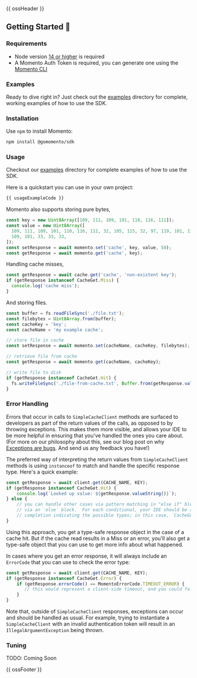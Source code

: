 {{ ossHeader }}

## Getting Started :running:

### Requirements

- Node version [14 or higher](https://nodejs.org/en/download/) is required
- A Momento Auth Token is required, you can generate one using the [Momento CLI](https://github.com/momentohq/momento-cli)

### Examples

Ready to dive right in? Just check out the [examples](./examples/README.md) directory for complete, working examples of
how to use the SDK.

### Installation

Use `npm` to install Momento:

```bash
npm install @gomomento/sdk
```

### Usage

Checkout our [examples](./examples/README.md) directory for complete examples of how to use the SDK.

Here is a quickstart you can use in your own project:

```typescript
{{ usageExampleCode }}
```

Momento also supports storing pure bytes,

```typescript
const key = new Uint8Array([109, 111, 109, 101, 110, 116, 111]);
const value = new Uint8Array([
  109, 111, 109, 101, 110, 116, 111, 32, 105, 115, 32, 97, 119, 101, 115, 111,
  109, 101, 33, 33, 33,
]);
const setResponse = await momento.set('cache', key, value, 50);
const getResponse = await momento.get('cache', key);
```

Handling cache misses,

```typescript
const getResponse = await cache.get('cache', 'non-existent key');
if (getResponse instanceof CacheGet.Miss) {
  console.log('cache miss');
}
```

And storing files.

```typescript
const buffer = fs.readFileSync('./file.txt');
const filebytes = Uint8Array.from(buffer);
const cacheKey = 'key';
const cacheName = 'my example cache';

// store file in cache
const setResponse = await momento.set(cacheName, cacheKey, filebytes);

// retrieve file from cache
const getResponse = await momento.get(cacheName, cacheKey);

// write file to disk
if (getResponse instanceof CacheGet.Hit) {
  fs.writeFileSync('./file-from-cache.txt', Buffer.from(getResponse.valueUint8Array()));
}
```

### Error Handling

Errors that occur in calls to `SimpleCacheClient` methods are surfaced to developers as part of the return values of
the calls, as opposed to by throwing exceptions. This makes them more visible, and allows your IDE to be more
helpful in ensuring that you've handled the ones you care about. (For more on our philosophy about this, see our
blog post on why [Exceptions are bugs](https://www.gomomento.com/blog/exceptions-are-bugs). And send us any
feedback you have!)

The preferred way of interpreting the return values from `SimpleCacheClient` methods is
using `instanceof` to match and handle the specific response type. Here's a quick example:

```typescript
const getResponse = await client.get(CACHE_NAME, KEY);
if (getResponse instanceof CacheGet.Hit) {
    console.log(`Looked up value: ${getResponse.valueString()}`);
} else {
    // you can handle other cases via pattern matching in "else if" blocks, or a default case
    // via an `else` block.  For each conditional, your IDE should be able to give you code
    // completion indicating the possible types; in this case, `CacheGet.Miss` and `CacheGet.Error`.
}
```

Using this approach, you get a type-safe response object in the case of a cache hit. But if the cache read
results in a Miss or an error, you'll also get a type-safe object that you can use to get more info about what happened.

In cases where you get an error response, it will always include an `ErrorCode` that you can use to check
the error type:

```typescript
const getResponse = await client.get(CACHE_NAME, KEY);
if (getResponse instanceof CacheGet.Error) {
    if (getResponse.errorCode() == MomentoErrorCode.TIMEOUT_ERROR) {
       // this would represent a client-side timeout, and you could fall back to your original data source
    }
}
```

Note that, outside of `SimpleCacheClient` responses, exceptions can occur and should be handled as usual. For example,
trying to instantiate a `SimpleCacheClient` with an invalid authentication token will result in an
`IllegalArgumentException` being thrown.

### Tuning

TODO: Coming Soon

{{ ossFooter }}

